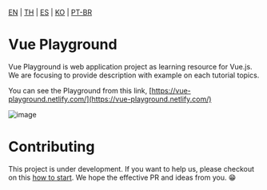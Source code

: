 [EN](README.md) | [TH](README_th.md) | [ES](README_es.md) | [KO](README_ko.md) | [PT-BR](README_pt-br.md)

# Vue Playground

Vue Playground is web application project as learning resource for Vue.js. We are focusing to provide description with example on each tutorial topics.

You can see the Playground from this link, [https://vue-playground.netlify.com/](https://vue-playground.netlify.com/)

![image](https://user-images.githubusercontent.com/6861191/66323656-538d4980-e94e-11e9-879c-f1cf2581cb9f.png)

# Contributing

This project is under development. If you want to help us, please checkout on this [how to start](https://github.com/runyasak/vue-playground/blob/master/CONTRIBUTING.md). We hope the effective PR and ideas from you. 😁
